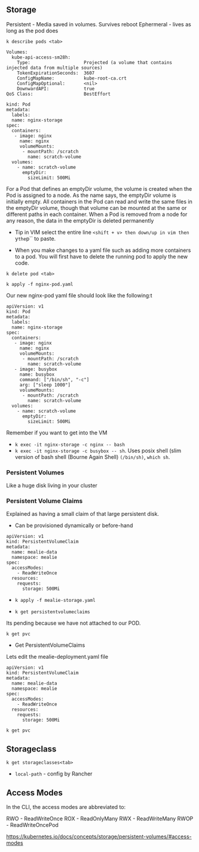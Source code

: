 ## Storage
Persistent - Media saved in volumes. Survives reboot
Ephermeral - lives as long as the pod does

``k describe pods <tab>``

```
Volumes:
  kube-api-access-sm28h:
    Type:                    Projected (a volume that contains injected data from multiple sources)
    TokenExpirationSeconds:  3607
    ConfigMapName:           kube-root-ca.crt
    ConfigMapOptional:       <nil>
    DownwardAPI:             true
QoS Class:                   BestEffort
```

```
kind: Pod
metadata:
  labels:
  name: nginx-storage
spec:
  containers:
   - image: nginx
     name: nginx
     volumeMounts:
      - mountPath: /scratch
        name: scratch-volume
  volumes:
    - name: scratch-volume
      emptyDir:
        sizeLimit: 500Mi
```

For a Pod that defines an emptyDir volume, the volume is created when the Pod is assigned to a node. As the name says, the emptyDir volume is initially empty. All containers in the Pod can read and write the same files in the emptyDir volume, though that volume can be mounted at the same or different paths in each container. When a Pod is removed from a node for any reason, the data in the emptyDir is deleted permanently

- Tip in VIM select the entire line ``<shift + v> then down/up in vim then ``y`` the ``p`` to paste.

- When you make changes to a yaml file such as adding more containers to a pod. You will first have to delete the running pod to apply the new code.

``k delete pod <tab>``

``k apply -f nginx-pod.yaml``

Our new nginx-pod yaml file should look like the following:t 

```
apiVersion: v1
kind: Pod
metadata:
  labels:
  name: nginx-storage
spec:
  containers:
   - image: nginx
     name: nginx
     volumeMounts:
      - mountPath: /scratch
        name: scratch-volume
   - image: busybox
     name: busybox
     command: ["/bin/sh", "-c"]
     arg: ["sleep 1000"]
     volumeMounts:
      - mountPath: /scratch
        name: scratch-volume
  volumes:
    - name: scratch-volume
      emptyDir:
        sizeLimit: 500Mi
```


Remember if you want to get into the VM
- ``k exec -it nginx-storage -c nginx -- bash``
- ``k exec -it nginx-storage -c busybox -- sh``. Uses posix shell (slim version of bash shell (Bourne Again Shell) ``(/bin/sh)``, ``which sh``.


### Persistent Volumes
Like a huge disk living in your cluster

### Persistent Volume Claims
Explained as having a small claim of that large persistent disk.
- Can be provisioned dynamically or before-hand

```
apiVersion: v1
kind: PersistentVolumeClaim
metadata:
  name: mealie-data
  namespace: mealie
spec:
  accessModes:
    - ReadWriteOnce
  resources:
    requests:
      storage: 500Mi
```

- ``k apply -f mealie-storage.yaml``

- ``k get persistentvolumeclaims``

Its pending because we have not attached to our POD.

``k get pvc``
- Get PersistentVolumeClaims

Lets edit the mealie-deployment.yaml file

```
apiVersion: v1
kind: PersistentVolumeClaim
metadata:
  name: mealie-data
  namespace: mealie
spec:
  accessModes:
    - ReadWriteOnce
  resources:
    requests:
      storage: 500Mi
```

``k get pvc``

## Storageclass
``k get storageclasses<tab>``
- ``local-path`` - config by Rancher

## Access Modes
In the CLI, the access modes are abbreviated to:

RWO - ReadWriteOnce
ROX - ReadOnlyMany
RWX - ReadWriteMany
RWOP - ReadWriteOncePod

https://kubernetes.io/docs/concepts/storage/persistent-volumes/#access-modes


